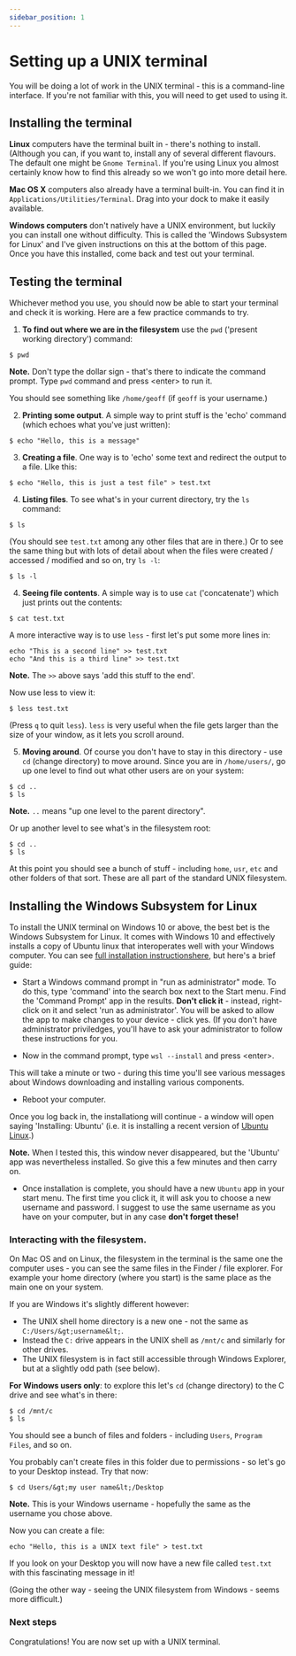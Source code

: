 ```yaml
---
sidebar_position: 1
---
```


# Setting up a UNIX terminal

You will be doing a lot of work in the UNIX terminal - this is a command-line interface.
If you're not familiar with this, you will need to get used to using it.

## Installing the terminal

**Linux** computers have the terminal built in - there's nothing to install. (Although you can, if
you want to, install any of several different flavours. The default one might be `Gnome Terminal`.
If you're using Linux you almost certainly know how to find this already so we won't go into more
detail here.

**Mac OS X** computers also already have a terminal built-in. You can find it in
`Applications/Utilities/Terminal`. Drag into your dock to make it easily available.

**Windows computers** don't natively have a UNIX environment, but luckily you can install one
without difficulty. This is called the 'Windows Subsystem for Linux' and I've given instructions on
this at the bottom of this page. Once you have this installed, come back and test out your terminal.

## Testing the terminal

Whichever method you use, you should now be able to start your terminal and check it is working.
Here are a few practice commands to try.

1. **To find out where we are in the filesystem** use the `pwd` ('present working
directory') command:

```
$ pwd
```

**Note.** Don't type the dollar sign - that's there to indicate the command prompt. Type
`pwd` command and press &lt;enter&gt; to run it.

You should see something like `/home/geoff` (if `geoff` is your username.)

2. **Printing some output**.  A simple way to print stuff is the 'echo' command (which echoes what you've just written):
```
$ echo "Hello, this is a message"
```

3. **Creating a file**.  One way is to 'echo' some text and redirect the output to a file.  LIke this:
```
$ echo "Hello, this is just a test file" > test.txt
```

4. **Listing files**.  To see what's in your current directory, try the `ls` command:
```
$ ls
```

(You should see `test.txt` among any other files that are in there.) Or to see the same thing but
with lots of detail about when the files were created / accessed / modified and so on, try `ls -l`:
```
$ ls -l
```

4. **Seeing file contents**.  A simple way is to use `cat` ('concatenate') which just prints out the contents:
```
$ cat test.txt
```

A more interactive way is to use `less` - first let's put some more lines in:
```
echo "This is a second line" >> test.txt
echo "And this is a third line" >> test.txt
```

**Note.**  The `>>` above says 'add this stuff to the end'.

Now use less to view it:
```
$ less test.txt
```

(Press `q` to quit `less`). `less` is very useful when the file gets larger than the size of your
window, as it lets you scroll around.

5. **Moving around**.  Of course you don't have to stay in this directory - use `cd` (change directory) to move around.
Since you are in `/home/users/`, go up one level to find out what other users are on your system:
```
$ cd ..
$ ls
```

**Note.** `..` means "up one level to the parent directory".

Or up another level to see what's in the filesystem root:
```
$ cd ..
$ ls
```

At this point you should see a bunch of stuff - including `home`, `usr`, `etc` and other folders of
that sort. These are all part of the standard UNIX filesystem.

## Installing  the Windows Subsystem for Linux

To install the UNIX terminal on Windows 10 or above, the best bet is the Windows Subsystem for
Linux. It comes with Windows 10 and effectively installs a copy of Ubuntu linux that interoperates
well with your Windows computer. You can see [full installation
instructionshere](https://learn.microsoft.com/en-us/windows/wsl/install), but here's a brief guide:

* Start a Windows command prompt in "run as administrator" mode. To do this, type 'command' into
  the search box next to the Start menu. Find the 'Command Prompt' app in the results. **Don't
  click it** - instead, right-click on it and select 'run as administrator'. You will be asked to
  allow the app to make changes to your device - click yes. (If you don't have administrator
  priviledges, you'll have to ask your administrator to follow these instructions for you.

* Now in the command prompt, type `wsl --install` and press &lt;enter&gt;.

This will take a minute or two - during this time you'll see various messages about Windows
downloading and installing various components.

* Reboot your computer.

Once you log back in, the installationg will continue - a window will open saying 'Installing:
Ubuntu' (i.e. it is installing a recent version of [Ubuntu Linux](https://ubuntu.com).) 

**Note.** When I tested this, this window never disappeared, but the 'Ubuntu' app was nevertheless
installed. So give this a few minutes and then carry on.

* Once installation is complete, you should have a new `Ubuntu` app in your start menu. The first
  time you click it, it will ask you to choose a new username and password. I suggest to use the
  same username as you have on your computer, but in any case **don't forget these!**
  

### Interacting with the filesystem.

On Mac OS and on Linux, the filesystem in the terminal is the same one the computer uses - you can
see the same files in the Finder / file explorer. For example your home directory (where you start)
is the same place as the main one on your system.

If you are Windows it's slightly different however:

* The UNIX shell home directory is a new one - not the same as `C:/Users/&gt;username&lt;`.
* Instead the `C:` drive appears in the UNIX shell as `/mnt/c` and similarly for other drives.
* The UNIX filesystem is in fact still accessible through Windows Explorer, but at a slightly odd path (see below).

**For Windows users only**: to explore this let's `cd` (change directory) to the C drive and see what's in
there:

```
$ cd /mnt/c
$ ls
```

You should see a bunch of files and folders - including `Users`, `Program Files`, and so on. 

You probably can't create files in this folder due to permissions - so let's go to your Desktop instead.  Try that now:
```
$ cd Users/&gt;my user name&lt;/Desktop
```

**Note.** This is your Windows username - hopefully the same as the username you chose above.

Now you can create a file:
```
echo "Hello, this is a UNIX text file" > test.txt
```

If you look on your Desktop you will now have a new file called `test.txt` with this fascinating message in it!

(Going the other way - seeing the UNIX filesystem from Windows - seems more difficult.)


### Next steps

Congratulations! You are now set up with a UNIX terminal.

